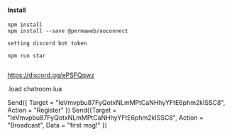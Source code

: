 #### Install
```
npm install
npm install --save @permaweb/aoconnect

setting discord bot token 

npm run star


```

https://discord.gg/ePSFQqwz


.load chatroom.lua

Send({ Target = "IeVmvpbu87FyQotxNLmMPtCaNHhyYFtE6phm2kISSC8", Action = "Register" })
Send({Target = "IeVmvpbu87FyQotxNLmMPtCaNHhyYFtE6phm2kISSC8", Action = "Broadcast", Data = "first msg!" })

